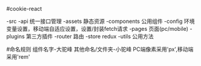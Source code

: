 #cookie-react

-src
    -api            统一接口管理
    -assets         静态资源
    -components     公用组件
    -config         环境变量设置，移动端自适应设置，设置/封装fetch请求
    -pages          页面(pc/mobile)
    -plugins        第三方插件
    -router         路由
    -store          redux
    -utils          公用方法

#命名规则
    组件名字-大驼峰
    其他命名/文件夹-小驼峰
    PC端像素采用'px',移动端采用'rem'

